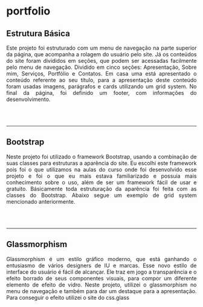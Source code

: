 # portfolio

## Estrutura Básica

<p align="justify">Este projeto foi estruturado com um menu de navegação na parte superior da página, que acompanha a rolagem do usuário pelo site.
Já os conteúdos do site foram divididos em seções, que podem ser acessadas facilmente pelo menu de navegação. Dividido em cinco seções: Apresentação, Sobre mim, Serviços, Portfólio e Contatos.
Em casa uma está apresentado o conteúdo referente ao seu título, para a apresentação deste conteúdo foram usadas imagens, parágrafos e cards utilizando um grid system.
No final da página, foi definido um footer, com informações do desenvolvimento.</p>

<br><br>

<hr>

## Bootstrap

<p align="justify">Neste projeto foi utilizado o framework Bootstrap, usando a combinação de suas classes para estruturas a aparência do site. 
Eu escolhi este framework pois foi o que utilizamos na aulas do curso onde foi desenvolvido esse projeto e foi o que eu mais estava familiarizado 
e possuia mais conhecimento sobre o uso, além de ser um framework fácil de usar e gratuito. Básicamente toda estruturação da aparência foi feita com 
as classes do Bootstrap. Abaixo segue um exemplo de grid system mencionado anteriormente.</p>

<br><br>

<hr>

## Glassmorphism

<p align="justify">Glassmorphism é um estilo gráfico moderno, que está ganhando o entusiasmo de vários designers de IU e marcas.
Esse novo estilo de interface do usuário é fácil de alcançar. Ele traz em jogo a transparência e o efeito borrado de seus componentes visuais, para compor um diferente elemento de efeito de vidro.
Neste projeto, utilizei o glassmorphism no menu de navegação e também para dar um destaque para a apresentação. Para conseguir o efeito utilizei o site do css.glass</p>